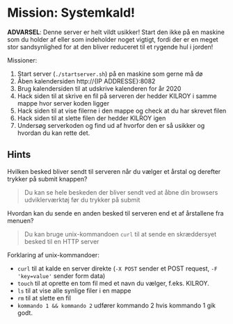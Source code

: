 # Mission: Systemkald!

**ADVARSEL**: Denne server er helt vildt usikker! Start den ikke på en maskine som du holder af eller som indeholder noget vigtigt, fordi der er en meget stor sandsynlighed for at den bliver reduceret til et rygende hul i jorden!

Missioner:
1. Start server (`./startserver.sh`) på en maskine som gerne må dø
1. Åben kalendersiden http://{IP ADDRESSE}:8082
1. Brug kalendersiden til at udskrive kalenderen for år 2020
1. Hack siden til at skrive en fil på serveren der hedder KILROY i samme mappe hvor server koden ligger
1. Hack siden til at vise filerne i den mappe og check at du har skrevet filen
1. Hack siden til at slette filen der hedder KILROY igen
1. Undersøg serverkoden og find ud af hvorfor den er så usikker og hvordan du kan rette det.

## Hints

Hvilken besked bliver sendt til serveren når du vælger et årstal og derefter trykker på submit knappen?
> Du kan se hele beskeden der bliver sendt ved at åbne din browsers udviklerværktøj før du trykker på submit

Hvordan kan du sende en anden besked til serveren end et af årstallene fra menuen?
> Du kan bruge unix-kommandoen `curl` til at sende en skræddersyet besked til en HTTP server


Forklaring af unix-kommandoer:
- `curl` til at kalde en server direkte (`-X POST` sender et POST request, `-F 'key=value'` sender form data)
- `touch` til at oprette en tom fil med et navn du vælger, f.eks. KILROY.
- `ls` til at vise alle synlige filer i en mappe
- `rm` til at slette en fil
- `kommando 1 && kommando 2` udfører kommando 2 hvis kommando 1 gik godt.
